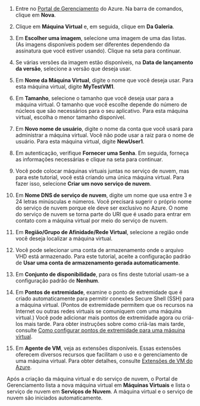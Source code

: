 1. Entre no [Portal de Gerenciamento](http://manage.windowsazure.com) do Azure. Na barra de comandos, clique em **Nova**.

2. Clique em **Máquina Virtual** e, em seguida, clique em **Da Galeria**.

3. Em **Escolher uma imagem**, selecione uma imagem de uma das listas. (As imagens disponíveis podem ser diferentes dependendo da assinatura que você estiver usando). Clique na seta para continuar.

4. Se várias versões da imagem estão disponíveis, na **Data de lançamento da versão**, selecione a versão que deseja usar.

5. Em **Nome da Máquina Virtual**, digite o nome que você deseja usar. Para esta máquina virtual, digite **MyTestVM1**.

6. Em **Tamanho**, selecione o tamanho que você deseja usar para a máquina virtual. O tamanho que você escolhe depende do número de núcleos que são necessários para o seu aplicativo. Para esta máquina virtual, escolha o menor tamanho disponível.

7. Em **Novo nome de usuário**, digite o nome da conta que você usará para administrar a máquina virtual. Você não pode usar a raiz para o nome de usuário. Para esta máquina virtual, digite **NewUser1**.

8. Em autenticação, verifique **Fornecer uma Senha**. Em seguida, forneça as informações necessárias e clique na seta para continuar.

9. Você pode colocar máquinas virtuais juntas no serviço de nuvem, mas para este tutorial, você está criando uma única máquina virtual. Para fazer isso, selecione **Criar um novo serviço de nuvem**.

10. Em **Nome DNS de serviço de nuvem**, digite um nome que usa entre 3 e 24 letras minúsculas e números. Você precisará sugerir o próprio nome do serviço de nuvem porque ele deve ser exclusivo no Azure. O nome do serviço de nuvem se torna parte do URI que é usado para entrar em contato com a máquina virtual por meio do serviço de nuvem.

11. Em **Região/Grupo de Afinidade/Rede Virtual**, selecione a região onde você deseja localizar a máquina virtual.

12. Você pode selecionar uma conta de armazenamento onde o arquivo VHD está armazenado. Para este tutorial, aceite a configuração padrão de **Usar uma conta de armazenamento gerada automaticamente**.

13. Em **Conjunto de disponibilidade**, para os fins deste tutorial usam-se a configuração padrão de **Nenhum**.

14.	Em **Pontos de extremidade**, examine o ponto de extremidade que é criado automaticamente para permitir conexões Secure Shell (SSH) para a máquina virtual. (Pontos de extremidade permitem que os recursos na Internet ou outras redes virtuais se comuniquem com uma máquina virtual.) Você pode adicionar mais pontos de extremidade agora ou criá-los mais tarde. Para obter instruções sobre como criá-las mais tarde, consulte [Como configurar pontos de extremidade para uma máquina virtual](../articles/virtual-machines/virtual-machines-set-up-endpoints.md).

15.  Em **Agente de VM**, veja as extensões disponíveis. Essas extensões oferecem diversos recursos que facilitam o uso e o gerenciamento de uma máquina virtual. Para obter detalhes, consulte [Extensões de VM do Azure](http://go.microsoft.com/FWLink/p/?LinkID=390493).


Após a criação da máquina virtual e do serviço de nuvem, o Portal de Gerenciamento lista a nova máquina virtual em **Máquinas Virtuais** e lista o serviço de nuvem em **Serviços de Nuvem**. A máquina virtual e o serviço de nuvem são iniciados automaticamente.

<!---HONumber=July15_HO4-->
